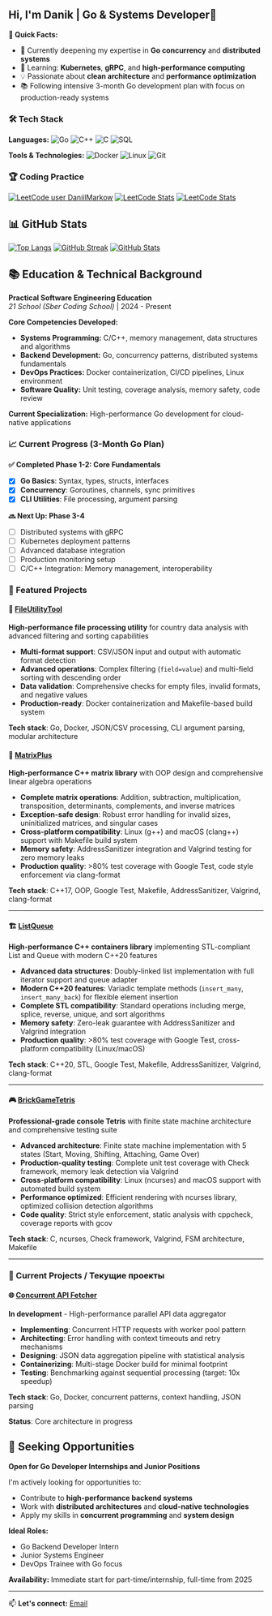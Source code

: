 ## Hi, I'm Danik | Go & Systems Developer👋

**🚀 Quick Facts:**
- 🔭 Currently deepening my expertise in **Go concurrency** and **distributed systems**
- 🌱 Learning: **Kubernetes**, **gRPC**, and **high-performance computing**
- 💡 Passionate about **clean architecture** and **performance optimization**
- 📚 Following intensive 3-month Go development plan with focus on production-ready systems

### 🛠️ Tech Stack
**Languages:** 
![Go](https://img.shields.io/badge/Go-00ADD8?style=for-the-badge&logo=go&logoColor=white)
![C++](https://img.shields.io/badge/C++-00599C?style=for-the-badge&logo=c%2B%2B&logoColor=white)
![C](https://img.shields.io/badge/C-A8B9CC?style=for-the-badge&logo=c&logoColor=black)
![SQL](https://img.shields.io/badge/SQL-4479A1?style=for-the-badge&logo=postgresql&logoColor=white)

**Tools & Technologies:**
![Docker](https://img.shields.io/badge/Docker-2496ED?style=for-the-badge&logo=docker&logoColor=white)
![Linux](https://img.shields.io/badge/Linux-FCC624?style=for-the-badge&logo=linux&logoColor=black)
![Git](https://img.shields.io/badge/Git-F05032?style=for-the-badge&logo=git&logoColor=white)

### 🏆 Coding Practice
[![LeetCode user DaniilMarkow](https://img.shields.io/badge/dynamic/json?style=for-the-badge&labelColor=black&color=%23ffa116&label=Solved&query=solvedOverTotal&url=https%3A%2F%2Fleetcode-badge.vercel.app%2Fapi%2Fusers%2FDaniilMarkow&logo=leetcode&logoColor=yellow)](https://leetcode.com/DaniilMarkow/)
[![LeetCode Stats](https://leetcard.jacoblin.cool/daniilmarkow?theme=dark&font=jetbrains_mono&ext=activity)](https://leetcode.com/u/daniilmarkow/)
[![LeetCode Stats](https://leetcode.card.workers.dev/?username=DaniilMarkow&theme=dark&font=source_code_pro)](https://leetcode.com/DaniilMarkow/)

## 📊 GitHub Stats

[![Top Langs](https://github-readme-stats.vercel.app/api/top-langs/?username=DaniilMarkow&layout=compact&theme=radical)](https://github.com/anuraghazra/github-readme-stats)
[![GitHub Streak](https://streak-stats.demolab.com/?user=DaniilMarkow&theme=radical)](https://git.io/streak-stats)
[![GitHub Stats](https://github-readme-stats.vercel.app/api?username=DaniilMarkow&show_icons=true&theme=radical)](https://github.com/anuraghazra/github-readme-stats)

## 📚 Education & Technical Background

**Practical Software Engineering Education**  
*21 School (Sber Coding School)* | 2024 - Present  

**Core Competencies Developed:**
- **Systems Programming:** C/C++, memory management, data structures and algorithms
- **Backend Development:** Go, concurrency patterns, distributed systems fundamentals
- **DevOps Practices:** Docker containerization, CI/CD pipelines, Linux environment
- **Software Quality:** Unit testing, coverage analysis, memory safety, code review

**Current Specialization:** 
High-performance Go development for cloud-native applications

### 📈 Current Progress (3-Month Go Plan)
**✅ Completed Phase 1-2: Core Fundamentals**
- [x] **Go Basics**: Syntax, types, structs, interfaces
- [x] **Concurrency**: Goroutines, channels, sync primitives  
- [x] **CLI Utilities**: File processing, argument parsing

**🔜 Next Up: Phase 3-4**
- [ ] Distributed systems with gRPC
- [ ] Kubernetes deployment patterns
- [ ] Advanced database integration
- [ ] Production monitoring setup
- [ ] C/C++ Integration: Memory management, interoperability

### 🎯 Featured Projects

#### 🌟 [FileUtilityTool ](https://github.com/DaniilMarkow/FileUtilityTool)
**High-performance file processing utility** for country data analysis with advanced filtering and sorting capabilities

- **Multi-format support**: CSV/JSON input and output with automatic format detection
- **Advanced operations**: Complex filtering (`field=value`) and multi-field sorting with descending order
- **Data validation**: Comprehensive checks for empty files, invalid formats, and negative values
- **Production-ready**: Docker containerization and Makefile-based build system

**Tech stack**: Go, Docker, JSON/CSV processing, CLI argument parsing, modular architecture

#### 🧮 [MatrixPlus](https://github.com/DaniilMarkow/MatrixPlus)
**High-performance C++ matrix library** with OOP design and comprehensive linear algebra operations

- **Complete matrix operations**: Addition, subtraction, multiplication, transposition, determinants, complements, and inverse matrices
- **Exception-safe design**: Robust error handling for invalid sizes, uninitialized matrices, and singular cases
- **Cross-platform compatibility**: Linux (g++) and macOS (clang++) support with Makefile build system
- **Memory safety**: AddressSanitizer integration and Valgrind testing for zero memory leaks
- **Production quality**: >80% test coverage with Google Test, code style enforcement via clang-format

**Tech stack**: C++17, OOP, Google Test, Makefile, AddressSanitizer, Valgrind, clang-format

---

#### 🏗️ [ListQueue](https://github.com/DaniilMarkow/ListQueue)
**High-performance C++ containers library** implementing STL-compliant List and Queue with modern C++20 features

- **Advanced data structures**: Doubly-linked list implementation with full iterator support and queue adapter
- **Modern C++20 features**: Variadic template methods (`insert_many`, `insert_many_back`) for flexible element insertion
- **Complete STL compatibility**: Standard operations including merge, splice, reverse, unique, and sort algorithms
- **Memory safety**: Zero-leak guarantee with AddressSanitizer and Valgrind integration
- **Production quality**: >80% test coverage with Google Test, cross-platform compatibility (Linux/macOS)

**Tech stack**: C++20, STL, Google Test, Makefile, AddressSanitizer, Valgrind, clang-format

---

#### 🎮 [BrickGameTetris](https://github.com/DaniilMarkow/BrickGameTetris)
**Professional-grade console Tetris** with finite state machine architecture and comprehensive testing suite

- **Advanced architecture**: Finite state machine implementation with 5 states (Start, Moving, Shifting, Attaching, Game Over)
- **Production-quality testing**: Complete unit test coverage with Check framework, memory leak detection via Valgrind
- **Cross-platform compatibility**: Linux (ncurses) and macOS support with automated build system
- **Performance optimized**: Efficient rendering with ncurses library, optimized collision detection algorithms
- **Code quality**: Strict style enforcement, static analysis with cppcheck, coverage reports with gcov

**Tech stack**: C, ncurses, Check framework, Valgrind, FSM architecture, Makefile

---

### 🔧 Current Projects / Текущие проекты

#### 🌐 [Concurrent API Fetcher](https://github.com/your-username/concurrent-api-fetcher) 
**In development** - High-performance parallel API data aggregator

- **Implementing**: Concurrent HTTP requests with worker pool pattern
- **Architecting**: Error handling with context timeouts and retry mechanisms  
- **Designing**: JSON data aggregation pipeline with statistical analysis
- **Containerizing**: Multi-stage Docker build for minimal footprint
- **Testing**: Benchmarking against sequential processing (target: 10x speedup)

**Tech stack**: Go, Docker, concurrent patterns, context handling, JSON parsing

**Status**: Core architecture in progress

## 🚀 Seeking Opportunities

**Open for Go Developer Internships and Junior Positions**

I'm actively looking for opportunities to:
- Contribute to **high-performance backend systems** 
- Work with **distributed architectures** and **cloud-native technologies**
- Apply my skills in **concurrent programming** and **system design**

**Ideal Roles:**
- Go Backend Developer Intern
- Junior Systems Engineer  
- DevOps Trainee with Go focus

**Availability:** Immediate start for part-time/internship, full-time from 2025

---

📫 **Let's connect:** [Email](danikmarkov467@gmail.com)
